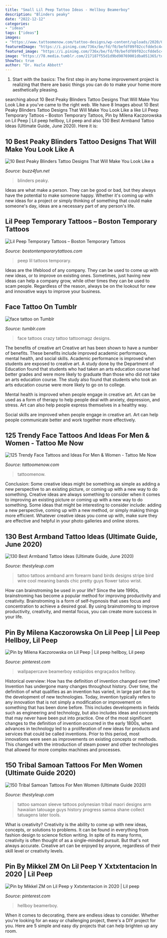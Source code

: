 ```yaml
---
title: "Small Lil Peep Tattoo Ideas - Hellboy Beamerboy"
description: "Blinders peaky"
date: "2022-12-12"
categories:
- "ideas"
tags: ["ideas"]
images:
- "https://www.tattoomenow.com/tattoo-designs/wp-content/uploads/2020/01/Face-Tattoo-Men-51.jpg"
featuredImage: "https://i.pinimg.com/736x/be/fd/f0/befdf09f02ccfdde5c4c4d905cad9331.jpg"
featured_image: "https://i.pinimg.com/736x/be/fd/f0/befdf09f02ccfdde5c4c4d905cad9331.jpg"
image: "https://78.media.tumblr.com/217187f55d1d9bd90769001dba051365/tumblr_mmi3s61mNc1rf0ywoo1_500.jpg"
ShowToc: true
author: "Dr. Hazle Abbott"
---
```



1. Start with the basics: The first step in any home improvement project is realizing that there are basic things you can do to make your home more aesthetically pleasing.

	

		
searching about 10 Best Peaky Blinders Tattoo Designs That Will Make You Look Like a you've came to the right web. We have 8 Images about 10 Best Peaky Blinders Tattoo Designs That Will Make You Look Like a like Lil Peep Temporary Tattoos – Boston Temporary Tattoos, Pin by Milena Kaczorowska on Lil Peep | Lil peep hellboy, Lil peep and also 130 Best Armband Tattoo Ideas (Ultimate Guide, June 2020). Here it is:
		
    
## 10 Best Peaky Blinders Tattoo Designs That Will Make You Look Like A

<img loading=lazy src="https://i1.wp.com/buzz4fun.net/wp-content/uploads/2021/01/peaky-blinders-tattoos.jpg?fit=768%2C450&amp;ssl=1" onerror="this.onerror=null;this.src='https://tse2.mm.bing.net/th?id=OIP.2VwMxyDLFYVRlrX5zgnMqAHaEV&amp;pid=15.1';" alt="10 Best Peaky Blinders Tattoo Designs That Will Make You Look Like a">

_Source: buzz4fun.net_

>blinders peaky. 

	

Ideas are what make a person. They can be good or bad, but they always have the potential to make someone happy. Whether it's coming up with new ideas for a project or simply thinking of something that could make someone's day, ideas are a necessary part of any person's life.

    
## Lil Peep Temporary Tattoos – Boston Temporary Tattoos

<img loading=lazy src="https://cdn.shopify.com/s/files/1/2244/7605/products/lilpeep_2_1200x1200.JPG?v=1589338385" onerror="this.onerror=null;this.src='https://tse2.mm.bing.net/th?id=OIP.oNhpyiOMF_eoTVskAwAbaQHaHa&amp;pid=15.1';" alt="Lil Peep Temporary Tattoos – Boston Temporary Tattoos">

_Source: bostontemporarytattoos.com_

>peep lil tattoos temporary. 

	

Ideas are the lifeblood of any company. They can be used to come up with new ideas, or to improve on existing ones. Sometimes, just having new ideas can help a company grow, while other times they can be used to scam people. Regardless of the reason, always be on the lookout for new and innovative ways to improve your business.

    
## Face Tattoo On Tumblr

<img loading=lazy src="https://78.media.tumblr.com/217187f55d1d9bd90769001dba051365/tumblr_mmi3s61mNc1rf0ywoo1_500.jpg" onerror="this.onerror=null;this.src='https://tse4.mm.bing.net/th?id=OIP._RS6qpWgl8xuti7Y95n0TQHaJ4&amp;pid=15.1';" alt="face tattoo on Tumblr">

_Source: tumblr.com_

>face tattoos crazy tattoo tattoomagz designs. 

	

The benefits of creative art
Creative art has been shown to have a number of benefits. These benefits include improved academic performance, mental health, and social skills.
Academic performance is improved when students are exposed to creative art. A study done by the Department of Education found that students who had taken an arts education course had better grades and were more likely to graduate than those who did not take an arts education course. The study also found that students who took an arts education course were more likely to go on to college.

Mental health is improved when people engage in creative art. Art can be used as a form of therapy to help people deal with anxiety, depression, and stress. Art can also help people express themselves in a healthy way.

Social skills are improved when people engage in creative art. Art can help people communicate better and work together more effectively.

    
## 125 Trendy Face Tattoos And Ideas For Men &amp; Women - Tattoo Me Now

<img loading=lazy src="https://www.tattoomenow.com/tattoo-designs/wp-content/uploads/2020/01/Face-Tattoo-Men-51.jpg" onerror="this.onerror=null;this.src='https://tse1.mm.bing.net/th?id=OIP.5HCJmExPYnyFyeCN20lB2gHaLS&amp;pid=15.1';" alt="125 Trendy Face Tattoos and Ideas For Men &amp; Women - Tattoo Me Now">

_Source: tattoomenow.com_

>tattoomenow. 

	

Conclusion: Some creative ideas might be something as simple as adding a new perspective to an existing picture, or coming up with a new way to do something.
Creative ideas are always something to consider when it comes to improving an existing picture or coming up with a new way to do something. Some ideas that might be interesting to consider include: adding a new perspective, coming up with a new method, or simply making things more efficient. Whatever creative ideas you come up with, make sure they are effective and helpful in your photo galleries and online stores.

    
## 130 Best Armband Tattoo Ideas (Ultimate Guide, June 2020)

<img loading=lazy src="https://thestyleup.com/wp-content/uploads/2015/03/Pretty-Stripe-and-Birds-Arm-Band-Tattoos.jpg" onerror="this.onerror=null;this.src='https://tse3.mm.bing.net/th?id=OIP.6fmyprkdkQds38fgVzJrCgHaHa&amp;pid=15.1';" alt="130 Best Armband Tattoo Ideas (Ultimate Guide, June 2020)">

_Source: thestyleup.com_

>tattoo tattoos armband arm forearm band birds designs stripe bird wire cool meaning bands chic pretty guys flower tatoo wrist. 

	

How can brainstroming be used in your life?
Since the late 1990s, brainstroming has become a popular method for improving productivity and creativity. Brainstroming is a form of self-hypnosis that uses focus and concentration to achieve a desired goal. By using brainstroming to improve productivity, creativity, and mental focus, you can create more success in your life.

    
## Pin By Milena Kaczorowska On Lil Peep | Lil Peep Hellboy, Lil Peep

<img loading=lazy src="https://i.pinimg.com/736x/1a/c8/a9/1ac8a9e249d72ea6d5a9a0726adc844b.jpg" onerror="this.onerror=null;this.src='https://tse1.mm.bing.net/th?id=OIP.2FU5giMKOv8Y_r2xKMjvHgHaNK&amp;pid=15.1';" alt="Pin by Milena Kaczorowska on Lil Peep | Lil peep hellboy, Lil peep">

_Source: pinterest.com_

>wallpapercave beamerboy estúpidos engraçados hellboy. 

	

Historical overview: How has the definition of invention changed over time?
Invention has undergone many changes throughout history. Over time, the definition of what qualifies as an invention has varied, in large part due to the development of new technologies. Today, invention typically refers to any innovation that is not simply a modification or improvement on something that has been done before. This includes developments in fields such as engineering and technology, but also includes ideas and concepts that may never have been put into practice.
One of the most significant changes to the definition of invention occurred in the early 1800s, when advances in technology led to a proliferation of new ideas for products and services that could be called inventions. Prior to this period, most innovations were seen as improvements on existing concepts or methods. This changed with the introduction of steam power and other technologies that allowed for more complex machines and processes.

    
## 150 Tribal Samoan Tattoos For Men Women (Ultimate Guide 2020)

<img loading=lazy src="https://thestyleup.com/wp-content/uploads/2015/09/Sleeve-Samoan-Tattoo-for-men-600x900.jpg" onerror="this.onerror=null;this.src='https://tse1.mm.bing.net/th?id=OIP.x5k8swk0ku5amPsnxVqFHwHaLH&amp;pid=15.1';" alt="150 Tribal Samoan Tattoos For Men Women (Ultimate Guide 2020)">

_Source: thestyleup.com_

>tattoo samoan sleeve tattoos polynesian tribal maori designs arm hawaiian tatouage guys history progress samoa shane collect tatuagens later tools. 

	

What is creativity?
Creativity is the ability to come up with new ideas, concepts, or solutions to problems. It can be found in everything from fashion design to science fiction writing. In spite of its many forms, creativity is often thought of as a single-minded pursuit. But that's not always accurate. Creative art can be enjoyed by anyone, regardless of their skill level or creativity levels.

    
## Pin By Mikkel ZM On Lil Peep Y Xxtxtentacion In 2020 | Lil Peep

<img loading=lazy src="https://i.pinimg.com/736x/be/fd/f0/befdf09f02ccfdde5c4c4d905cad9331.jpg" onerror="this.onerror=null;this.src='https://tse3.mm.bing.net/th?id=OIP.daHua47W3XCPqpJbS7mZQAHaHa&amp;pid=15.1';" alt="Pin by Mikkel ZM on Lil Peep y Xxtxtentacion in 2020 | Lil peep">

_Source: pinterest.com_

>hellboy beamerboy. 

	

When it comes to decorating, there are endless ideas to consider. Whether you're looking for an easy or challenging project, there's a DIY project for you. Here are 5 simple and easy diy projects that can help brighten up any room.

